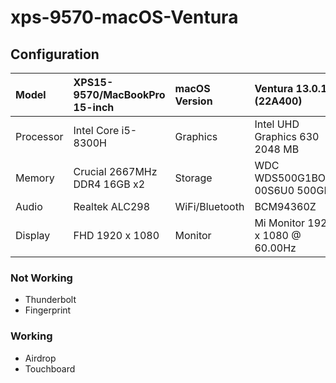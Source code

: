 # xps-9570-macOS-Ventura


## Configuration

| Model     | XPS15-9570/MacBookPro 15-inch| macOS Version        | Ventura 13.0.1 (22A400)         |
| :-------- | :--------------------------- | :------------- | :------------------ |
| Processor | Intel Core i5-8300H | Graphics       | Intel UHD Graphics 630 2048 MB   |
| Memory    | Crucial 2667MHz DDR4 16GB x2   | Storage        | WDC WDS500G1BOC-00S6U0 500GB |
| Audio     | Realtek ALC298               | WiFi/Bluetooth | BCM94360Z  |
| Display   | FHD 1920 x 1080            | Monitor        | Mi Monitor 1920 x 1080 @ 60.00Hz |

### Not Working

- Thunderbolt
- Fingerprint

### Working

- Airdrop
- Touchboard
